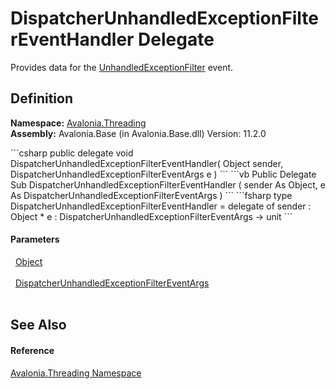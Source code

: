 # DispatcherUnhandledExceptionFilterEventHandler Delegate


Provides data for the <a href="E_Avalonia_Threading_Dispatcher_UnhandledExceptionFilter">UnhandledExceptionFilter</a> event.



## Definition
**Namespace:** <a href="N_Avalonia_Threading">Avalonia.Threading</a>  
**Assembly:** Avalonia.Base (in Avalonia.Base.dll) Version: 11.2.0

<Tabs groupId="api-code-preview">
<TabItem value="csharp" label="C#">
```csharp
public delegate void DispatcherUnhandledExceptionFilterEventHandler(
	Object sender,
	DispatcherUnhandledExceptionFilterEventArgs e
)
```
</TabItem>
<TabItem value="vb" label="VB">
```vb
Public Delegate Sub DispatcherUnhandledExceptionFilterEventHandler ( 
	sender As Object,
	e As DispatcherUnhandledExceptionFilterEventArgs
)
```
</TabItem>
<TabItem value="fsharp" label="F#">
```fsharp
type DispatcherUnhandledExceptionFilterEventHandler = 
    delegate of 
        sender : Object * 
        e : DispatcherUnhandledExceptionFilterEventArgs -> unit
```
</TabItem>
</Tabs>



#### Parameters
<dl><dt>  <a href="https://learn.microsoft.com/dotnet/api/system.object" target="_blank" rel="noopener noreferrer">Object</a></dt><dd> </dd><dt>  <a href="T_Avalonia_Threading_DispatcherUnhandledExceptionFilterEventArgs">DispatcherUnhandledExceptionFilterEventArgs</a></dt><dd> </dd></dl>

## See Also


#### Reference
<a href="N_Avalonia_Threading">Avalonia.Threading Namespace</a>  
